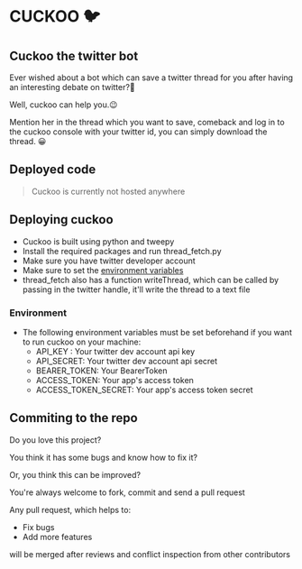 ﻿# CUCKOO 🐦

## Cuckoo the twitter bot

Ever wished about a bot which can save a twitter thread for you after having an interesting debate on twitter?🤔

Well, cuckoo can help you.😉

Mention her in the thread which you want to save, comeback and log in to the cuckoo console with your twitter id, you can simply download the thread. 😀

## Deployed code

> Cuckoo is currently not hosted anywhere

## Deploying cuckoo

- Cuckoo is built using python and tweepy
- Install the required packages and run thread_fetch.py
- Make sure you have twitter developer account
- Make sure to set the [environment variables](#environment)
- thread_fetch also has a function writeThread, which can be called by passing in the twitter handle, it'll write the thread to a text file

### Environment

- The following environment variables must be set beforehand if you want to run cuckoo on your machine:
  - API_KEY : Your twitter dev account api key
  - API_SECRET: Your twitter dev account api secret
  - BEARER_TOKEN: Your BearerToken
  - ACCESS_TOKEN: Your app's access token
  - ACCESS_TOKEN_SECRET: Your app's access token secret

## Commiting to the repo

Do you love this project?

You think it has some bugs and know how to fix it?

Or, you think this can be improved?

You're always welcome to fork, commit and send a pull request

Any pull request, which helps to:

- Fix bugs
- Add more features

will be merged after reviews and conflict inspection from other contributors
